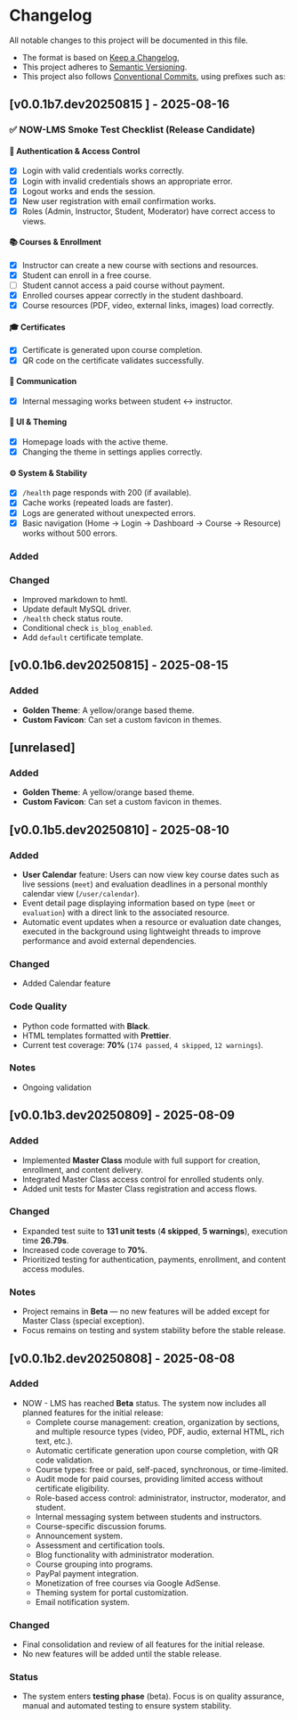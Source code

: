 # Changelog

All notable changes to this project will be documented in this file.

- The format is based on [Keep a Changelog](https://keepachangelog.com/en/1.0.0/),  
- This project adheres to [Semantic Versioning](https://semver.org/spec/v2.0.0.html).
- This project also follows [Conventional Commits](https://www.conventionalcommits.org/), using prefixes such as: 

## [v0.0.1b7.dev20250815 ] - 2025-08-16

### ✅ NOW-LMS Smoke Test Checklist (Release Candidate)

#### 🔐 Authentication & Access Control

* [x] Login with valid credentials works correctly.
* [x] Login with invalid credentials shows an appropriate error.
* [x] Logout works and ends the session.
* [x] New user registration with email confirmation works.
* [x] Roles (Admin, Instructor, Student, Moderator) have correct access to views.

#### 📚 Courses & Enrollment

* [x] Instructor can create a new course with sections and resources.
* [x] Student can enroll in a free course.
* [ ] Student cannot access a paid course without payment.
* [x] Enrolled courses appear correctly in the student dashboard.
* [x] Course resources (PDF, video, external links, images) load correctly.

#### 🎓 Certificates

* [x] Certificate is generated upon course completion.
* [x] QR code on the certificate validates successfully.

#### 💬 Communication

* [x] Internal messaging works between student ↔ instructor.

#### 🎨 UI & Theming

* [x] Homepage loads with the active theme.
* [x] Changing the theme in settings applies correctly.

#### ⚙️ System & Stability

* [x] `/health` page responds with 200 (if available).
* [x] Cache works (repeated loads are faster).
* [x] Logs are generated without unexpected errors.
* [x] Basic navigation (Home → Login → Dashboard → Course → Resource) works without 500 errors.

### Added

### Changed
- Improved markdown to hmtl.
- Update default MySQL driver.
- `/health` check status route.
- Conditional check `is_blog_enabled`.
- Add `default` certificate template.

## [v0.0.1b6.dev20250815] - 2025-08-15

### Added
- **Golden Theme**: A yellow/orange based theme.
- **Custom Favicon**: Can set a custom favicon in themes.

## [unrelased]

### Added
- **Golden Theme**: A yellow/orange based theme.
- **Custom Favicon**: Can set a custom favicon in themes.

## [v0.0.1b5.dev20250810] - 2025-08-10

### Added
- **User Calendar** feature: Users can now view key course dates such as live sessions (`meet`) and evaluation deadlines in a personal monthly calendar view (`/user/calendar`).
- Event detail page displaying information based on type (`meet` or `evaluation`) with a direct link to the associated resource.
- Automatic event updates when a resource or evaluation date changes, executed in the background using lightweight threads to improve performance and avoid external dependencies.

### Changed
- Added Calendar feature

### Code Quality
- Python code formatted with **Black**.
- HTML templates formatted with **Prettier**.
- Current test coverage: **70%** (`174 passed`, `4 skipped`, `12 warnings`).

### Notes
- Ongoing validation

## [v0.0.1b3.dev20250809] - 2025-08-09

### Added
- Implemented **Master Class** module with full support for creation, enrollment, and content delivery.
- Integrated Master Class access control for enrolled students only.
- Added unit tests for Master Class registration and access flows.

### Changed
- Expanded test suite to **131 unit tests** (**4 skipped**, **5 warnings**), execution time **26.79s**.
- Increased code coverage to **70%**.
- Prioritized testing for authentication, payments, enrollment, and content access modules.

### Notes
- Project remains in **Beta** — no new features will be added except for Master Class (special exception).
- Focus remains on testing and system stability before the stable release.


## [v0.0.1b2.dev20250808] - 2025-08-08

### Added
- NOW - LMS has reached **Beta** status. The system now includes all planned features for the initial release:
  - Complete course management: creation, organization by sections, and multiple resource types (video, PDF, audio, external HTML, rich text, etc.).
  - Automatic certificate generation upon course completion, with QR code validation.
  - Course types: free or paid, self-paced, synchronous, or time-limited.
  - Audit mode for paid courses, providing limited access without certificate eligibility.
  - Role-based access control: administrator, instructor, moderator, and student.
  - Internal messaging system between students and instructors.
  - Course-specific discussion forums.
  - Announcement system.
  - Assessment and certification tools.
  - Blog functionality with administrator moderation.
  - Course grouping into programs.
  - PayPal payment integration.
  - Monetization of free courses via Google AdSense.
  - Theming system for portal customization.
  - Email notification system.

### Changed
- Final consolidation and review of all features for the initial release.
- No new features will be added until the stable release.

### Status
- The system enters **testing phase** (beta). Focus is on quality assurance, manual and automated testing to ensure system stability.

